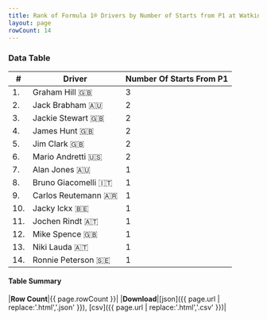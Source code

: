 ```yaml
---
title: Rank of Formula 1® Drivers by Number of Starts from P1 at Watkins Glen
layout: page
rowCount: 14
---
```


<canvas id="chart" width="400" height="180"></canvas>
<script>
var data = {
    "datasets": [
        {
            "backgroundColor": [
                "#f3a935",
                "#f3a935",
                "#f3a935",
                "#f3a935",
                "#f3a935",
                "#f3a935",
                "#f3a935",
                "#f3a935",
                "#f3a935",
                "#f3a935",
                "#f3a935",
                "#f3a935",
                "#f3a935",
                "#f3a935"
            ],
            "borderColor": [
                "#f68639",
                "#f68639",
                "#f68639",
                "#f68639",
                "#f68639",
                "#f68639",
                "#f68639",
                "#f68639",
                "#f68639",
                "#f68639",
                "#f68639",
                "#f68639",
                "#f68639",
                "#f68639"
            ],
            "borderWidth": 1,
            "data": [
                3.0,
                2.0,
                2.0,
                2.0,
                2.0,
                2.0,
                1.0,
                1.0,
                1.0,
                1.0,
                1.0,
                1.0,
                1.0,
                1.0
            ],
            "label": "Number Of Starts From P1"
        }
    ],
    "labels": [
        "Graham Hill",
        "Jack Brabham",
        "Jackie Stewart",
        "James Hunt",
        "Jim Clark",
        "Mario Andretti",
        "Alan Jones",
        "Bruno Giacomelli",
        "Carlos Reutemann",
        "Jacky Ickx",
        "Jochen Rindt",
        "Mike Spence",
        "Niki Lauda",
        "Ronnie Peterson"
    ]
};
var options = {
  legend: {
    display: false
  },
  scales: {
    xAxes: [{
      ticks: {
        beginAtZero: true,
        maxRotation: 180,
        display: window.innerWidth > 800
      }
    }],
    yAxes: [{
      ticks: {
        beginAtZero: true
      }
    }]
  },
  onResize: function(chart, size) {
    chart.options.scales.xAxes[0].ticks.display = size.width > 800;
  }
};
var chart = new Chart("chart", {
    data: data,
    type: 'bar',
    options: options
});
</script>

<!-- div id="chart-navigation">
<button onclick="window.location = chart.toBase64Image();">Save as Image</button>
<button onclick="window.location = chart.toBase64Image();">Hello</button>
<button onclick="window.location = chart.toBase64Image();">Hello</button>
<select>
<option>one</option>
<option>two</option>
<option>three</option>
</select>
</div -->




### Data Table

| # | Driver | Number Of Starts From P1 |
|--|--|--|
| 1. | Graham Hill 🇬🇧 | 3 |
| 2. | Jack Brabham 🇦🇺 | 2 |
| 3. | Jackie Stewart 🇬🇧 | 2 |
| 4. | James Hunt 🇬🇧 | 2 |
| 5. | Jim Clark 🇬🇧 | 2 |
| 6. | Mario Andretti 🇺🇸 | 2 |
| 7. | Alan Jones 🇦🇺 | 1 |
| 8. | Bruno Giacomelli 🇮🇹 | 1 |
| 9. | Carlos Reutemann 🇦🇷 | 1 |
| 10. | Jacky Ickx 🇧🇪 | 1 |
| 11. | Jochen Rindt 🇦🇹 | 1 |
| 12. | Mike Spence 🇬🇧 | 1 |
| 13. | Niki Lauda 🇦🇹 | 1 |
| 14. | Ronnie Peterson 🇸🇪 | 1 |

#### Table Summary

|**Row Count**|{{ page.rowCount }}|
|**Download**|[json]({{ page.url | replace:'.html','.json' }}), [csv]({{ page.url | replace:'.html','.csv' }})|
